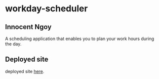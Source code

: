 # workday-scheduler
## Innocent Ngoy

A scheduling application that enables you to plan your work hours during the day.

## Deployed site

deployed site <a href="https://inongoy.github.io/workday-scheduler/">here</a>.
